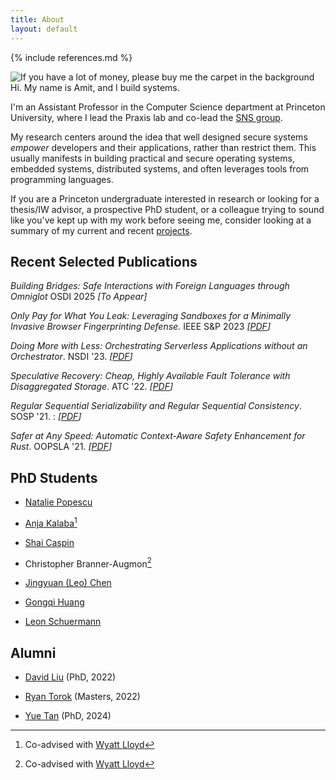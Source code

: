```yaml
---
title: About
layout: default
---
```


{% include references.md %}

![If you have a lot of money, please buy me the carpet in the
background](/assets/images/me.webp "If you have a lot of money, please buy me
the carpet in the background")  
Hi. My name is Amit, and I build systems.

I'm an Assistant Professor in the Computer Science department at Princeton
University, where I lead the Praxis lab and co-lead the [SNS
group](https://sns.cs.princeton.edu).

My research centers around the idea that well designed secure systems _empower_
developers and their applications, rather than restrict them. This usually
manifests in building practical and secure operating systems, embedded systems,
distributed systems, and often leverages tools from programming languages.

If you are a Princeton undergraduate interested in research or looking for a
thesis/IW advisor, a prospective PhD student, or a colleague trying to sound
like you've kept up with my work before seeing me, consider looking at a summary
of my current and recent [projects](/research).

## Recent Selected Publications

_Building Bridges: Safe Interactions with Foreign Languages through Omniglot_ OSDI 2025 _\[To Appear\]_

_Only Pay for What You Leak: Leveraging Sandboxes for a Minimally Invasive Browser Fingerprinting Defense._ IEEE S&P 2023 _\[[PDF](/papers/2023-sp-sandcastle.pdf)\]_

_Doing More with Less: Orchestrating Serverless Applications without an Orchestrator_. NSDI '23. _\[[PDF](/papers/2023-nsdi-unum.pdf)\]_

_Speculative Recovery: Cheap, Highly Available Fault Tolerance with Disaggregated Storage_. ATC '22.  _\[[PDF](/papers/2022-atc-specreds.pdf)\]_

_Regular Sequential Serializability and Regular Sequential Consistency_. SOSP '21. : _\[[PDF](/papers/rss-sosp21.pdf)\]_

_Safer at Any Speed: Automatic Context-Aware Safety Enhancement for Rust_. OOPSLA '21. _\[[PDF](/papers/nader-oopsla21.pdf)\]_

## PhD Students

  * [Natalie Popescu](https://www.cs.princeton.edu/~npopescu/)

  * [Anja Kalaba](https://www.cs.princeton.edu/~akalaba/)[^wyatt]

  * [Shai Caspin](https://www.cs.princeton.edu/~sc4479/)

  * Christopher Branner-Augmon[^wyatt]

  * [Jingyuan (Leo) Chen](https://leochanj105.github.io/)

  * [Gongqi Huang](https://gongqihuang.com/)

  * [Leon Schuermann](https://leon.schuermann.io)

## Alumni

  * [David Liu](https://www.cs.princeton.edu/~hl7/) (PhD, 2022)

  * [Ryan Torok](https://ryantorok.net/) (Masters, 2022)

  * [Yue Tan](https://www.cs.princeton.edu/~yuetan/) (PhD, 2024)

[^wyatt]: Co-advised with [Wyatt Lloyd](https://www.cs.princeton.edu/~wlloyd/)
